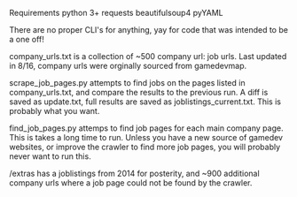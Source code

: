 Requirements
python 3+
	requests
	beautifulsoup4
	pyYAML

There are no proper CLI's for anything, yay for code that was intended to be a one off!

company_urls.txt is a collection of ~500 company url: job urls. Last updated in 8/16, company urls were orginally sourced from gamedevmap.

scrape_job_pages.py attempts to find jobs on the pages listed in company_urls.txt, and compare the results to the previous run. A diff is saved as update.txt, full results are saved as joblistings_current.txt. This is probably what you want.

find_job_pages.py attemps to find job pages for each main company page. This is takes a long time to run. Unless you have a new source of gamedev websites, or improve the crawler to find more job pages, you will probably never want to run this.

/extras has a joblistings from 2014 for posterity, and ~900 additional company urls where a job page could not be found by the crawler.
